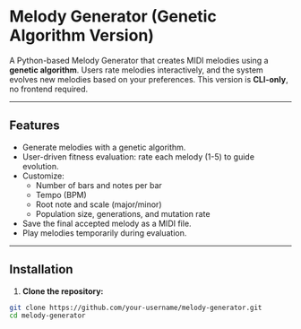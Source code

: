 # Melody Generator (Genetic Algorithm Version)

A Python-based Melody Generator that creates MIDI melodies using a **genetic algorithm**. Users rate melodies interactively, and the system evolves new melodies based on your preferences. This version is **CLI-only**, no frontend required.

---

## Features

- Generate melodies with a genetic algorithm.
- User-driven fitness evaluation: rate each melody (1-5) to guide evolution.
- Customize:
  - Number of bars and notes per bar
  - Tempo (BPM)
  - Root note and scale (major/minor)
  - Population size, generations, and mutation rate
- Save the final accepted melody as a MIDI file.
- Play melodies temporarily during evaluation.

---

## Installation

1. **Clone the repository:**

```bash
git clone https://github.com/your-username/melody-generator.git
cd melody-generator
